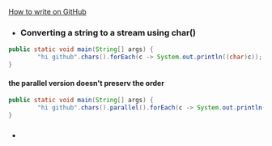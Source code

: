 
[How to write on GitHub](https://help.github.com/categories/writing-on-github/)

- ### Converting a string to a stream using char()
```java
public static void main(String[] args) {
        "hi github".chars().forEach(c -> System.out.println((char)c));
}
```
#### the parallel version doesn't preserv the order
```java
public static void main(String[] args) {
        "hi github".chars().parallel().forEach(c -> System.out.println((char)c));
}
```

- ### 
```java
```
